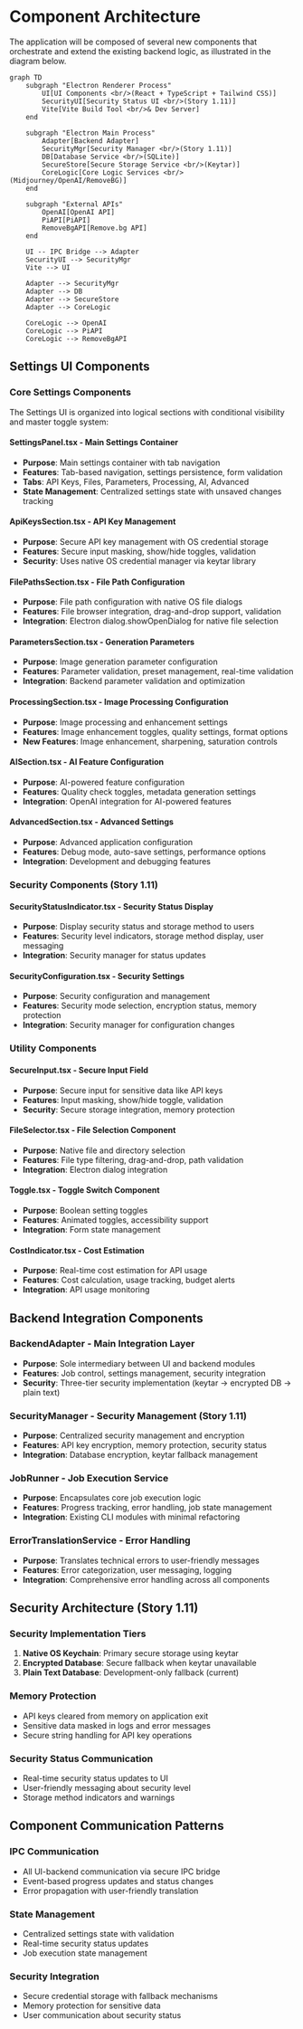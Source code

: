 # Component Architecture

The application will be composed of several new components that orchestrate and extend the existing backend logic, as illustrated in the diagram below.

```mermaid
graph TD
    subgraph "Electron Renderer Process"
        UI[UI Components <br/>(React + TypeScript + Tailwind CSS)]
        SecurityUI[Security Status UI <br/>(Story 1.11)]
        Vite[Vite Build Tool <br/>& Dev Server]
    end

    subgraph "Electron Main Process"
        Adapter[Backend Adapter]
        SecurityMgr[Security Manager <br/>(Story 1.11)]
        DB[Database Service <br/>(SQLite)]
        SecureStore[Secure Storage Service <br/>(Keytar)]
        CoreLogic[Core Logic Services <br/>(Midjourney/OpenAI/RemoveBG)]
    end
    
    subgraph "External APIs"
        OpenAI[OpenAI API]
        PiAPI[PiAPI]
        RemoveBgAPI[Remove.bg API]
    end

    UI -- IPC Bridge --> Adapter
    SecurityUI --> SecurityMgr
    Vite --> UI
    
    Adapter --> SecurityMgr
    Adapter --> DB
    Adapter --> SecureStore
    Adapter --> CoreLogic

    CoreLogic --> OpenAI
    CoreLogic --> PiAPI
    CoreLogic --> RemoveBgAPI
```

## Settings UI Components

### Core Settings Components
The Settings UI is organized into logical sections with conditional visibility and master toggle system:

#### **SettingsPanel.tsx** - Main Settings Container
- **Purpose**: Main settings container with tab navigation
- **Features**: Tab-based navigation, settings persistence, form validation
- **Tabs**: API Keys, Files, Parameters, Processing, AI, Advanced
- **State Management**: Centralized settings state with unsaved changes tracking

#### **ApiKeysSection.tsx** - API Key Management
- **Purpose**: Secure API key management with OS credential storage
- **Features**: Secure input masking, show/hide toggles, validation
- **Security**: Uses native OS credential manager via keytar library

#### **FilePathsSection.tsx** - File Path Configuration
- **Purpose**: File path configuration with native OS file dialogs
- **Features**: File browser integration, drag-and-drop support, validation
- **Integration**: Electron dialog.showOpenDialog for native file selection

#### **ParametersSection.tsx** - Generation Parameters
- **Purpose**: Image generation parameter configuration
- **Features**: Parameter validation, preset management, real-time validation
- **Integration**: Backend parameter validation and optimization

#### **ProcessingSection.tsx** - Image Processing Configuration
- **Purpose**: Image processing and enhancement settings
- **Features**: Image enhancement toggles, quality settings, format options
- **New Features**: Image enhancement, sharpening, saturation controls

#### **AISection.tsx** - AI Feature Configuration
- **Purpose**: AI-powered feature configuration
- **Features**: Quality check toggles, metadata generation settings
- **Integration**: OpenAI integration for AI-powered features

#### **AdvancedSection.tsx** - Advanced Settings
- **Purpose**: Advanced application configuration
- **Features**: Debug mode, auto-save settings, performance options
- **Integration**: Development and debugging features

### Security Components (Story 1.11)

#### **SecurityStatusIndicator.tsx** - Security Status Display
- **Purpose**: Display security status and storage method to users
- **Features**: Security level indicators, storage method display, user messaging
- **Integration**: Security manager for status updates

#### **SecurityConfiguration.tsx** - Security Settings
- **Purpose**: Security configuration and management
- **Features**: Security mode selection, encryption status, memory protection
- **Integration**: Security manager for configuration changes

### Utility Components

#### **SecureInput.tsx** - Secure Input Field
- **Purpose**: Secure input for sensitive data like API keys
- **Features**: Input masking, show/hide toggle, validation
- **Security**: Secure storage integration, memory protection

#### **FileSelector.tsx** - File Selection Component
- **Purpose**: Native file and directory selection
- **Features**: File type filtering, drag-and-drop, path validation
- **Integration**: Electron dialog integration

#### **Toggle.tsx** - Toggle Switch Component
- **Purpose**: Boolean setting toggles
- **Features**: Animated toggles, accessibility support
- **Integration**: Form state management

#### **CostIndicator.tsx** - Cost Estimation
- **Purpose**: Real-time cost estimation for API usage
- **Features**: Cost calculation, usage tracking, budget alerts
- **Integration**: API usage monitoring

## Backend Integration Components

### **BackendAdapter** - Main Integration Layer
- **Purpose**: Sole intermediary between UI and backend modules
- **Features**: Job control, settings management, security integration
- **Security**: Three-tier security implementation (keytar → encrypted DB → plain text)

### **SecurityManager** - Security Management (Story 1.11)
- **Purpose**: Centralized security management and encryption
- **Features**: API key encryption, memory protection, security status
- **Integration**: Database encryption, keytar fallback management

### **JobRunner** - Job Execution Service
- **Purpose**: Encapsulates core job execution logic
- **Features**: Progress tracking, error handling, job state management
- **Integration**: Existing CLI modules with minimal refactoring

### **ErrorTranslationService** - Error Handling
- **Purpose**: Translates technical errors to user-friendly messages
- **Features**: Error categorization, user messaging, logging
- **Integration**: Comprehensive error handling across all components

## Security Architecture (Story 1.11)

### Security Implementation Tiers
1. **Native OS Keychain**: Primary secure storage using keytar
2. **Encrypted Database**: Secure fallback when keytar unavailable
3. **Plain Text Database**: Development-only fallback (current)

### Memory Protection
- API keys cleared from memory on application exit
- Sensitive data masked in logs and error messages
- Secure string handling for API key operations

### Security Status Communication
- Real-time security status updates to UI
- User-friendly messaging about security level
- Storage method indicators and warnings

## Component Communication Patterns

### IPC Communication
- All UI-backend communication via secure IPC bridge
- Event-based progress updates and status changes
- Error propagation with user-friendly translation

### State Management
- Centralized settings state with validation
- Real-time security status updates
- Job execution state management

### Security Integration
- Secure credential storage with fallback mechanisms
- Memory protection for sensitive data
- User communication about security status 